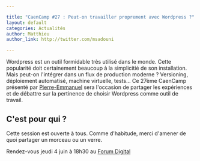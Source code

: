 ```yaml
---

title: "CaenCamp #27 : Peut-on travailler proprement avec Wordpress ?"
layout: default
categories: Actualités
author: Matthieu
author_link: http://twitter.com/msadouni

---
```


Wordpress est un outil formidable très utilisé dans le monde. Cette popularité doit certainement beaucoup à la simplicitié de son installation. Mais peut-on l'intégrer dans un flux de production moderne ? Versioning, déploiement automatisé, machine virtuelle, tests... Ce 27ème CaenCamp présenté par [Pierre-Emmanuel](https://twitter.com/pefringant) sera l'occasion de partager les expériences et de débattre sur la pertinence de choisir Wordpress comme outil de travail.

## C'est pour qui ?

Cette session est ouverte à tous. Comme d'habitude, merci d'amener de quoi partager un morceau ou un verre.

Rendez-vous jeudi 4 juin à 18h30 au [Forum Digital](http://forum-digital.fr/fr/acces-et-localisation-du-forum-digital-de-caen-colombelles.-gc16.html)
